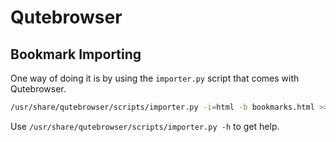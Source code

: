 # Qutebrowser

## Bookmark Importing

One way of doing it is by using the `importer.py` script that comes with Qutebrowser.

```sh
/usr/share/qutebrowser/scripts/importer.py -i=html -b bookmarks.html >> bookmarks
```

Use `/usr/share/qutebrowser/scripts/importer.py -h` to get help.
